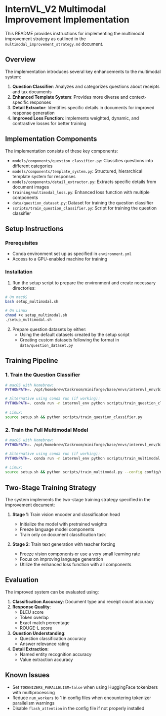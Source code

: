# InternVL_V2 Multimodal Improvement Implementation

This README provides instructions for implementing the multimodal improvement strategy as outlined in the `multimodal_improvement_strategy.md` document.

## Overview

The implementation introduces several key enhancements to the multimodal system:

1. **Question Classifier**: Analyzes and categorizes questions about receipts and tax documents
2. **Enhanced Template System**: Provides more diverse and context-specific responses
3. **Detail Extractor**: Identifies specific details in documents for improved response generation
4. **Improved Loss Function**: Implements weighted, dynamic, and contrastive losses for better training

## Implementation Components

The implementation consists of these key components:

- `models/components/question_classifier.py`: Classifies questions into different categories
- `models/components/template_system.py`: Structured, hierarchical template system for responses
- `models/components/detail_extractor.py`: Extracts specific details from document images
- `training/multimodal_loss.py`: Enhanced loss function with multiple components
- `data/question_dataset.py`: Dataset for training the question classifier
- `scripts/train_question_classifier.py`: Script for training the question classifier

## Setup Instructions

### Prerequisites

- Conda environment set up as specified in `environment.yml`
- Access to a GPU-enabled machine for training

### Installation

1. Run the setup script to prepare the environment and create necessary directories:

```bash
# On macOS
bash setup_multimodal.sh

# On Linux
chmod +x setup_multimodal.sh
./setup_multimodal.sh
```

2. Prepare question datasets by either:
   - Using the default datasets created by the setup script
   - Creating custom datasets following the format in `data/question_dataset.py`

## Training Pipeline

### 1. Train the Question Classifier

```bash
# macOS with Homebrew:
PYTHONPATH=. /opt/homebrew/Caskroom/miniforge/base/envs/internvl_env/bin/python scripts/train_question_classifier.py

# Alternative using conda run (if working):
PYTHONPATH=. conda run -n internvl_env python scripts/train_question_classifier.py
  
# Linux:
source setup.sh && python scripts/train_question_classifier.py
```

### 2. Train the Full Multimodal Model

```bash
# macOS with Homebrew:
PYTHONPATH=. /opt/homebrew/Caskroom/miniforge/base/envs/internvl_env/bin/python scripts/train_multimodal.py --config config/multimodal_config.yaml --output-dir models/multimodal

# Alternative using conda run (if working):
PYTHONPATH=. conda run -n internvl_env python scripts/train_multimodal.py --config config/multimodal_config.yaml --output-dir models/multimodal
  
# Linux:
source setup.sh && python scripts/train_multimodal.py --config config/multimodal_config.yaml --output-dir models/multimodal
```

## Two-Stage Training Strategy

The system implements the two-stage training strategy specified in the improvement document:

1. **Stage 1**: Train vision encoder and classification head
   - Initialize the model with pretrained weights
   - Freeze language model components
   - Train only on document classification task

2. **Stage 2**: Train text generation with teacher forcing
   - Freeze vision components or use a very small learning rate
   - Focus on improving language generation
   - Utilize the enhanced loss function with all components

## Evaluation

The improved system can be evaluated using:

1. **Classification Accuracy**: Document type and receipt count accuracy
2. **Response Quality**:
   - BLEU score
   - Token overlap
   - Exact match percentage
   - ROUGE-L score
3. **Question Understanding**:
   - Question classification accuracy
   - Answer relevance rating
4. **Detail Extraction**:
   - Named entity recognition accuracy
   - Value extraction accuracy

## Known Issues

- Set `TOKENIZERS_PARALLELISM=false` when using HuggingFace tokenizers with multiprocessing
- Reduce `num_workers` to 1 in config files when encountering tokenizer parallelism warnings
- Disable `flash_attention` in the config file if not properly installed
